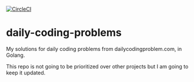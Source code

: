 [![CircleCI](https://circleci.com/gh/lruggieri/daily-coding-problems/tree/master.svg?style=svg)](https://circleci.com/gh/lruggieri/daily-coding-problems/tree/master)

# daily-coding-problems
My solutions for daily coding problems from dailycodingproblem.com, in Golang.

This repo is not going to be prioritized over other projects but I am going to keep it updated.